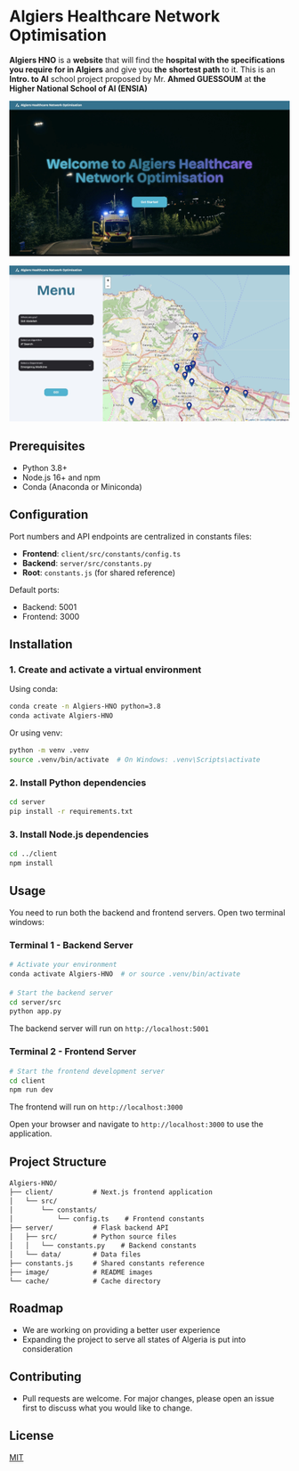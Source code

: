 # Algiers Healthcare Network Optimisation

**Algiers HNO** is a **website** that will find the **hospital with the specifications you require for in Algiers** and give you **the** **shortest path** to it. This is an **Intro. to AI** school project proposed by Mr. **Ahmed GUESSOUM** at **the Higher National School of AI (ENSIA)**

![1718071733864](image/README/1718071733864.png)

![1718071601344](image/README/1718071601344.png)

## Prerequisites

- Python 3.8+
- Node.js 16+ and npm
- Conda (Anaconda or Miniconda)

## Configuration

Port numbers and API endpoints are centralized in constants files:
- **Frontend**: `client/src/constants/config.ts`
- **Backend**: `server/src/constants.py`
- **Root**: `constants.js` (for shared reference)

Default ports:
- Backend: 5001
- Frontend: 3000

## Installation

### 1. Create and activate a virtual environment

Using conda:
```bash
conda create -n Algiers-HNO python=3.8
conda activate Algiers-HNO
```

Or using venv:
```bash
python -m venv .venv
source .venv/bin/activate  # On Windows: .venv\Scripts\activate
```

### 2. Install Python dependencies

```bash
cd server
pip install -r requirements.txt
```

### 3. Install Node.js dependencies

```bash
cd ../client
npm install
```

## Usage

You need to run both the backend and frontend servers. Open two terminal windows:

### Terminal 1 - Backend Server

```bash
# Activate your environment
conda activate Algiers-HNO  # or source .venv/bin/activate

# Start the backend server
cd server/src
python app.py
```

The backend server will run on `http://localhost:5001`

### Terminal 2 - Frontend Server

```bash
# Start the frontend development server
cd client
npm run dev
```

The frontend will run on `http://localhost:3000`

Open your browser and navigate to `http://localhost:3000` to use the application.

## Project Structure

```
Algiers-HNO/
├── client/          # Next.js frontend application
│   └── src/
│       └── constants/
│           └── config.ts    # Frontend constants
├── server/          # Flask backend API
│   ├── src/         # Python source files
│   │   └── constants.py    # Backend constants
│   └── data/        # Data files
├── constants.js     # Shared constants reference
├── image/           # README images
└── cache/           # Cache directory
```

## Roadmap

- We are working on providing a better user experience
- Expanding the project to serve all states of Algeria is put into consideration

## Contributing

- Pull requests are welcome. For major changes, please open an issue first to discuss what you would like to change.

## License

[MIT](https://choosealicense.com/licenses/mit/)
